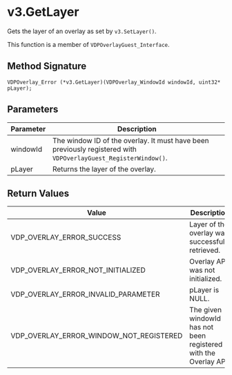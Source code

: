 # v3.GetLayer

Gets the layer of an overlay as set by `v3.SetLayer()`.

This function is a member of `VDPOverlayGuest_Interface`.

## Method Signature
```
VDPOverlay_Error (*v3.GetLayer)(VDPOverlay_WindowId windowId, uint32* pLayer);
```

## Parameters

| Parameter | Description |
| --------- | ----------- |
| windowId | The window ID of the overlay. It must have been previously registered with `VDPOverlayGuest_RegisterWindow()`. |
| pLayer | Returns the layer of the overlay. |

## Return Values

| Value | Description |
| ----- | ----------- |
| VDP_OVERLAY_ERROR_SUCCESS | Layer of the overlay was successfully retrieved. |
| VDP_OVERLAY_ERROR_NOT_INITIALIZED	| Overlay API was not initialized. |
| VDP_OVERLAY_ERROR_INVALID_PARAMETER | pLayer is NULL. |
| VDP_OVERLAY_ERROR_WINDOW_NOT_REGISTERED | The given windowId has not been registered with the Overlay API. |


